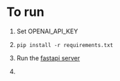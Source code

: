# To run

1. Set OPENAI_API_KEY

2. ```pip install -r requirements.txt```

3. Run the [fastapi server](https://github.com/AbdulDavids/example-fast-api-f1)

4. ```python haystack_agent.py "Who won the Monaco Grand Prix in 2024?"

